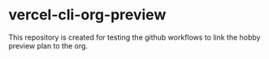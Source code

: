 # vercel-cli-org-preview
This repository is created for testing the github workflows to link the hobby preview plan to the org.
